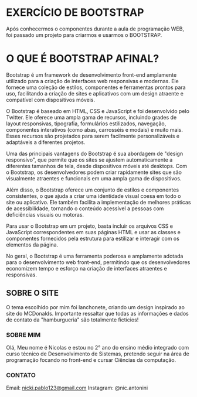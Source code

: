 # EXERCÍCIO DE BOOTSTRAP
Após conhecermos o componentes durante a aula de programação WEB, foi passado um projeto para criarmos e usarmos o BOOTSTRAP.
# O QUE É BOOTSTRAP AFINAL?
Bootstrap é um framework de desenvolvimento front-end amplamente utilizado para a criação de interfaces web responsivas e modernas. Ele fornece uma coleção de estilos, componentes e ferramentas prontos para uso, facilitando a criação de sites e aplicativos com um design atraente e compatível com dispositivos móveis.

O Bootstrap é baseado em HTML, CSS e JavaScript e foi desenvolvido pelo Twitter. Ele oferece uma ampla gama de recursos, incluindo grades de layout responsivas, tipografia, formulários estilizados, navegação, componentes interativos (como abas, carrosséis e modais) e muito mais. Esses recursos são projetados para serem facilmente personalizáveis e adaptáveis a diferentes projetos.

Uma das principais vantagens do Bootstrap é sua abordagem de "design responsivo", que permite que os sites se ajustem automaticamente a diferentes tamanhos de tela, desde dispositivos móveis até desktops. Com o Bootstrap, os desenvolvedores podem criar rapidamente sites que são visualmente atraentes e funcionais em uma ampla gama de dispositivos.

Além disso, o Bootstrap oferece um conjunto de estilos e componentes consistentes, o que ajuda a criar uma identidade visual coesa em todo o site ou aplicativo. Ele também facilita a implementação de melhores práticas de acessibilidade, tornando o conteúdo acessível a pessoas com deficiências visuais ou motoras.

Para usar o Bootstrap em um projeto, basta incluir os arquivos CSS e JavaScript correspondentes em suas páginas HTML e usar as classes e componentes fornecidos pela estrutura para estilizar e interagir com os elementos da página.

No geral, o Bootstrap é uma ferramenta poderosa e amplamente adotada para o desenvolvimento web front-end, permitindo que os desenvolvedores economizem tempo e esforço na criação de interfaces atraentes e responsivas.
## SOBRE O SITE
O tema escolhido por mim foi lanchonete, criando um design inspirado ao site do MCDonalds. Importante ressaltar que todas as informações e dados de contato da "hamburgueria" são totalmente fictícios!
### SOBRE MIM 
Olá, Meu nome é Nicolas e estou no 2° ano do ensino médio integrado com curso técnico de Desenvolvimento de Sistemas, pretendo seguir na área de programação focando no front-end e cursar Ciências da computação.
### CONTATO
Email: nicki.pablo123@gmail.com
Instagram: @nic.antonini
